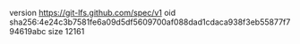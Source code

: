version https://git-lfs.github.com/spec/v1
oid sha256:4e24c3b7581fe6a09d5df5609700af088dad1cdaca938f3eb55877f794619abc
size 12161
